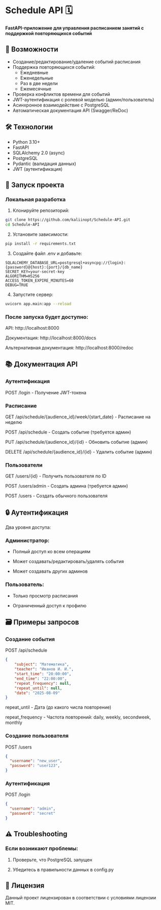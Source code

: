 # Schedule API 🗓️

**FastAPI-приложение для управления расписанием занятий с поддержкой повторяющихся событий**

## 📌 Возможности

- Создание/редактирование/удаление событий расписания
- Поддержка повторяющихся событий:
  - Ежедневные
  - Еженедельные
  - Раз в две недели
  - Ежемесячные
- Проверка конфликтов времени для событий
- JWT-аутентификация с ролевой моделью (админ/пользователь)
- Асинхронное взаимодействие с PostgreSQL
- Автоматическая документация API (Swagger/ReDoc)

## 🛠️ Технологии

- Python 3.10+
- FastAPI
- SQLAlchemy 2.0 (async)
- PostgreSQL
- Pydantic (валидация данных)
- JWT (аутентификация)

## 🚀 Запуск проекта

### Локальная разработка
1. Клонируйте репозиторий:
```bash
git clone https://github.com/kaliinopt/Schedule-API.git
cd Schedule-API
```
2. Установите зависимости:
```bash
pip install -r requirements.txt
```
3. Создайте файл .env и добавьте:

```env
SQLALCHEMY_DATABASE_URL=postgresql+asyncpg://{login}:{password}@{host}:{port}/{db_name}
SECRET_KEY=your-secret-key
ALGORITHM=HS256
ACCESS_TOKEN_EXPIRE_MINUTES=60
DEBUG=TRUE
```
4. Запустите сервер:

```bash
uvicorn app.main:app --reload
```
### После запуска будет доступно:

API: http://localhost:8000

Документация: http://localhost:8000/docs

Альтернативная документация: http://localhost:8000/redoc

## 📚 Документация API
### Аутентификация
POST /login - Получение JWT-токена

### Расписание
GET /api/schedule/{audience_id}/week/{start_date} - Расписание на неделю

POST /api/schedule - Создать событие (требуется админ)

PUT /api/schedule/{audience_id}/{id} - Обновить событие (админ)

DELETE /api/schedule/{audience_id}/{id} - Удалить событие (админ)

### Пользователи
GET /users/{id} - Получить пользователя по ID

POST /users/admin - Создать админа (требуется админ)

POST /users - Создать обычного пользователя

## 🔒 Аутентификация
Два уровня доступа:

### Администратор:

- Полный доступ ко всем операциям

- Может создавать/редактировать/удалять события

- Может создавать других админов

### Пользователь:

- Только просмотр расписания

- Ограниченный доступ к профилю

## 🗃️ Примеры запросов
### Создание события
POST /api/schedule
```json
{
    "subject": "Математика",
    "teacher": "Иванов И. И.",
    "start_time": "20:00:00",
    "end_time": "22:00:00",
    "repeat_frequency": null, 
    "repeat_until": null, 
    "date": "2025-08-09"
}
```
repeat_until - Дата (до какого числа повторение)

repeat_frequency - Частота повторений: daily, weekly, secondweek, monthly

### Создание пользователя
POST /users
```json
{
  "username": "new_user",
  "password": "user123",
}
```
### Аутентификация
POST /login
```json
{
  "username": "admin",
  "password": "secret"
}
```
## ⚠️ Troubleshooting
### Если возникают проблемы:

1. Проверьте, что PostgreSQL запущен

2. Убедитесь в правильности данных в config.py

## 📄 Лицензия

Данный проект лицензирован в соответствии с условиями лицензии MIT.
